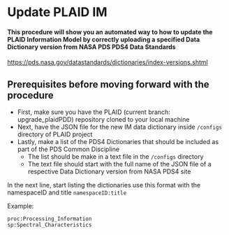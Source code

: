 # Update PLAID IM

#### This procedure will show you an automated way to how to update the PLAID Information Model by correctly uploading a specified Data Dictionary version from NASA PDS PDS4 Data Standards 

https://pds.nasa.gov/datastandards/dictionaries/index-versions.shtml

## Prerequisites before moving forward with the procedure

* First, make sure you have the PLAID (current branch: upgrade_plaidPDD) repository cloned to your local machine
* Next, have the JSON file for the new IM data dictionary inside `/configs` directory of PLAID project
* Lastly, make a list of the PDS4 Dictionaries that should be included as part of the PDS Common Discipline
  * The list should be make in a text file in the `/configs` directory
  * The text file should start with the full name of the JSON file of a respective Data Dictionary version from NASA PDS4 site

In the next line, start listing the dictionaries use this format with the namespaceID and title `namespaceID:title`

Example:

```
proc:Processing_Information
sp:Spectral_Characteristics
```

